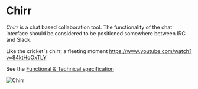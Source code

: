 # Chirr

_Chirr_ is a chat based collaboration tool. The functionality of the chat interface should be considered to be positioned somewhere between IRC and Slack.

Like the cricket´s chirr; a fleeting moment https://www.youtube.com/watch?v=84ktHqOxTLY

See the [Functional & Technical specification](https://github.com/CoEValencia/chirr/wiki/functional_technical_specification)

![Chirr](https://github.com/CoEValencia/chirr/wiki/images/flyer-A4.jpg)
